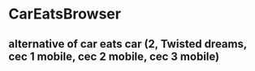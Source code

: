 # CarEatsBrowser
## alternative of car eats car (2, Twisted dreams, cec 1 mobile, cec 2 mobile, cec 3 mobile)
